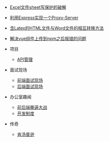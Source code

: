- [Excel文件sheet写保护的破解](./Excel文件sheet写保护的破解.html "笔试题") 
- [利用Express实现一个Proxy-Server](./利用Express实现一个Proxy-Server.html "笔试题") 
- [含Latex的HTML文件与Word文件的相互转换方法](./含Latex的HTML文件与Word文件的相互转换方法.html "笔试题") 
- [解决vue组件上传到npm之后报错的问题](./解决vue组件上传到npm之后报错的问题.html "笔试题") 
- 项目
    + [API管理](./api_server.html "项目")
    
- 面试现场
    + [前端面试现场](./面试现场-前端.html "面试现场")
    + [后端面试现场](./面试现场-后端.html "面试现场")

- 办公室趣闻
    + [前后端撕逼大战](./前后端撕逼大战.html "办公室撕逼")
    + [开发制度](./研发制度改进问题.html "办公室撕逼")

- 传奇
    + [肯汤普逊](./肯汤普逊.html "肯汤普逊")